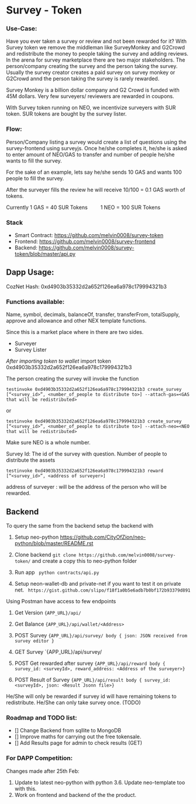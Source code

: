 # Survey - Token

### Use-Case:
Have you ever taken a survey or review and not been rewarded for it? With Survey token we remove the middleman like SurveyMonkey and G2Crowd and redistribute the money to people taking the survey and adding reviews. In the arena for survey marketplace there are two major stakeholders. The person/company creating the survey and the person taking the survey. Usually the survey creator creates a paid survey on survey monkey or G2Crowd annd the person taking the survey is rarely rewarded. 

Survey Monkey is a billion dollar company and G2 Crowd is funded with 45M dollars. Very few surveyers/ reviewers are  rewarded in coupons. 

With Survey token running on NEO, we incentivize surveyers with SUR token. SUR tokens are bought by the survey lister. 


### Flow:
Person/Company listing a survey would create a list of questions using the survey-frontend using surveyjs.
Once he/she completes it, he/she is asked to enter amount of NEO/GAS to transfer and number of people he/she wants to fill the survey.

For the sake of an example, lets say he/she sends 10 GAS and wants 100 people to fill the survey.

After the surveyer fills the review he will receive 10/100 = 0.1 GAS worth of tokens.

Currently 1 GAS = 40 SUR Tokens
          1 NEO = 100 SUR Tokens

### Stack

 - Smart Contract: https://github.com/melvin0008/survey-token
 - Frontend: https://github.com/melvin0008/survey-frontend
 - Backend: https://github.com/melvin0008/survey-token/blob/master/api.py


## Dapp Usage:

CozNet Hash: 0xd4903b35332d2a652f126ea6a978c179994321b3

### Functions available:
Name, symbol, decimals, balanceOf, transfer, transferFrom, totalSupply, approve and allowance and other NEX template functions.

Since this is a market place where in there are two sides.
 - Surveyer
 - Survey Lister

*After importing token to wallet*
import token 0xd4903b35332d2a652f126ea6a978c179994321b3

The person creating the survey will invoke the function

`testinvoke 0xd4903b35332d2a652f126ea6a978c179994321b3 create_survey  [“<survey_id>”, <number_of_people to distribute to>] --attach-gas=<GAS that will be redistributed>`

or

`testinvoke 0xd4903b35332d2a652f126ea6a978c179994321b3 create_survey  [“<survey_id>”, <number_of_people to distribute to>] --attach-neo=<NEO that will be redistributed>`

Make sure NEO is a whole number.

Survey Id: The id of the survey with question.
Number of people to distribute the assets

`testinvoke 0xd4903b35332d2a652f126ea6a978c179994321b3 reward  [“<survey_id>”, <address of surveyer>]`

address of surveyer : will be the address of the person who will be rewarded.

## Backend
To query the same from the backend setup the backend with

1. Setup neo-python https://github.com/CityOfZion/neo-python/blob/master/README.rst

2. Clone backend
`git clone https://github.com/melvin0008/survey-token/` and create a copy this to neo-python folder

3. Run app
` python contracts/api.py`

4. Setup neon-wallet-db and private-net if you want to test it on private net.
` https://gist.github.com/slipo/f18f1a0b5e6adb7b0bf172b93379d891`


Using Postman have access to few endpoints

1. Get Version
   `{APP_URL}/api/`

2. Get Balance
   `{APP_URL}/api/wallet/<Address>`

3. POST Survey
   `{APP_URL}/api/survey/
   body { json: JSON received from survey editor }`

4. GET Survey
   `{APP_URL}/api/survey/<surveyid>

5. POST Get rewarded after survey
   `{APP_URL}/api/reward
   body { survey_id: <surveyId>, reward_address: <Address of the surveyer>}`
 
 6. POST Result of Survey
   `{APP_URL}/api/result
    body { survey_id: <surveyId>, json: <Result Jsonn file>}`
   
 He/She will only be rewarded if survey id will have remaining tokens to redistribute.
 He/She can only take survey once. (TODO)


### Roadmap and TODO list:
 - [] Change Backend from sqllite to MongoDB
 - [] Improve maths for carrying out the free tokensale.
 - [] Add Results page for admin to check results (GET)
 
 
 ### For DAPP Competition:
 
 Changes made after 25th Feb:
 1. Update to latest neo-python with python 3.6. Update neo-template too with this.
 2. Work on frontend and backend of the the product.
